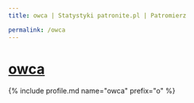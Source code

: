 ```yaml
---
title: owca | Statystyki patronite.pl | Patromierz

permalink: /owca
---
```


# [owca](https://patronite.pl/owca)

{% include profile.md name="owca" prefix="o" %}
